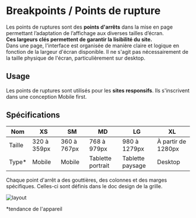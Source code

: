 # Breakpoints / Points de rupture

Les points de ruptures sont des **points d'arrêts** dans la mise en page permettant l’adaptation de l’affichage aux diverses tailles d’écran.
<br />
**Ces largeurs clés permettent de garantir la lisibilité du site.**
<br />
Dans une page, l'interface est organisée de manière claire et logique en fonction de la largeur d'écran disponible. Il ne s'agit pas nécessairement de la taille physique de l'écran, particulièrement sur desktop.


## Usage

Les points de ruptures sont utilisés pour les **sites responsifs**. Ils s'inscrivent dans une conception Mobile first.


## Spécifications

Nom | XS | SM | MD | LG | XL
------------ | ------------- | ------------- | ------------- | ------------- | ------------- |
Taille | 320 à 359px | 360 à 767px | 768 à 979px | 980 à 1279px | À partir de 1280px
Type* | Mobile | Mobile | Tablette portrait | Tablette paysage | Desktop

Chaque point d'arrêt a des gouttières, des colonnes et des marges spécifiques. Celles-ci sont définis dans le doc design de la grille.

![layout](components/FOUNDATIONS/Breakpoints/design/layout.png)

*tendance de l'appareil
